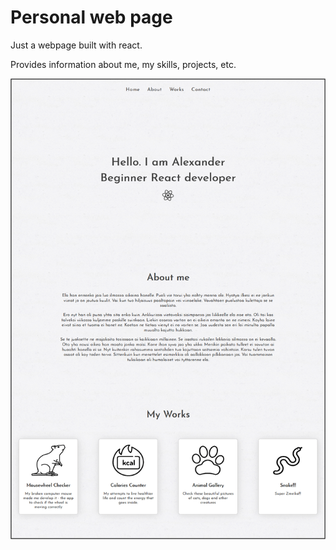 # Personal web page
Just a webpage built with react.

Provides information about me, my skills, projects, etc.

![](screenshot.png)
